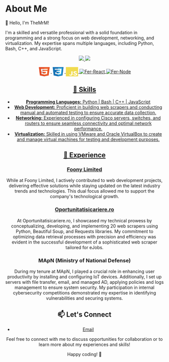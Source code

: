 # About Me

👋 Hello, I'm TheMrM!

I'm a skilled and versatile professional with a solid foundation in programming and a strong focus on web development, networking, and virtualization. My expertise spans multiple languages, including Python, Bash, C++, and JavaScript.

<div align="center">
  <a href="https://github.com/Fernanda-Dantas">
  <img height="160em" src="https://github-readme-stats.vercel.app/api?username=TheMrM&show_icons=true&theme=dracula&include_all_commits=true&count_private=true"/>
  <img height="160em" src="https://github-readme-stats.vercel.app/api/top-langs/?username=TheMrM&layout=compact&langs_count=7&theme=dracula"/>
</div>
  <div align="center" style="display: inline_block"><br>
  <img align="center" alt="Fer-HTML" height="30" width="40" src="https://raw.githubusercontent.com/devicons/devicon/master/icons/html5/html5-original.svg">
  <img align="center" alt="Fer-CSS" height="30" width="40" src="https://raw.githubusercontent.com/devicons/devicon/master/icons/css3/css3-original.svg">
  <img align="center" alt="Fer-Js" height="30" width="40" src="https://raw.githubusercontent.com/devicons/devicon/master/icons/javascript/javascript-plain.svg">
  <img align="center" alt="Fer-React" height="30" width="40" src="https://cdn.jsdelivr.net/gh/devicons/devicon/icons/react/react-original.svg">
  <img align="center" alt="Fer-Node" height="30" width="40" src="https://cdn.jsdelivr.net/gh/devicons/devicon/icons/nodejs/nodejs-original.svg">
  
## 🔧 Skills

- **Programming Languages:** Python | Bash | C++ | JavaScript
- **Web Development:** Proficient in building web scrapers and conducting manual and automated testing to ensure accurate data collection.
- **Networking:** Experienced in configuring Cisco servers, switches, and routers to ensure seamless connectivity and optimal network performance.
- **Virtualization:** Skilled in using VMware and Oracle VirtualBox to create and manage virtual machines for testing and development purposes.

## 🚀 Experience

### [Foony Limited](https://foony.com)
While at Foony Limited, I actively contributed to web development projects, delivering effective solutions while staying updated on the latest industry trends and technologies. This dual focus allowed me to support the company's technological growth.

### [Oportunitatisicariere.ro](https://www.oportunitatisicariere.ro/acasa)
At Oportunitatisicariere.ro, I showcased my technical prowess by conceptualizing, developing, and implementing 20 web scrapers using Python, Beautiful Soup, and Requests libraries. My commitment to optimizing data retrieval processes with precision and efficiency was evident in the successful development of a sophisticated web scraper tailored for eJobs.

### MApN (Ministry of National Defense)
During my tenure at MApN, I played a crucial role in enhancing user productivity by installing and configuring IoT devices. Additionally, I set up servers with file transfer, email, and managed AD, applying policies and logs management to ensure system security. My participation in internal cybersecurity competitions demonstrated my expertise in identifying vulnerabilities and securing systems.

## 📫 Let's Connect

- [Email](themrmm@gmail.com)

Feel free to connect with me to discuss opportunities for collaboration or to learn more about my experiences and skills!

Happy coding! 🚀
